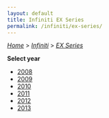 ```yaml
---
layout: default
title: Infiniti EX Series
permalink: /infiniti/ex-series/
---
```

[*Home*](/) > [*Infiniti*](/infiniti/) > [*EX Series*](/infiniti/ex-series/)

**Select year**

- [2008](/infiniti/ex-series/2008/)
- [2009](/infiniti/ex-series/2009/)
- [2010](/infiniti/ex-series/2010/)
- [2011](/infiniti/ex-series/2011/)
- [2012](/infiniti/ex-series/2012/)
- [2013](/infiniti/ex-series/2013/)